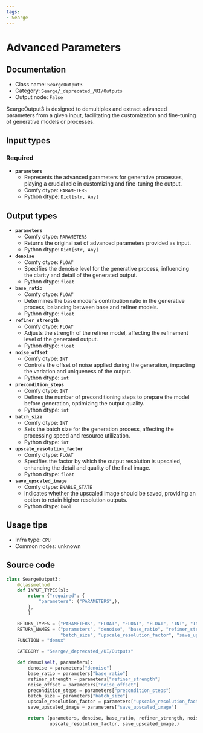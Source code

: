 ```yaml
---
tags:
- Searge
---
```


# Advanced Parameters
## Documentation
- Class name: `SeargeOutput3`
- Category: `Searge/_deprecated_/UI/Outputs`
- Output node: `False`

SeargeOutput3 is designed to demultiplex and extract advanced parameters from a given input, facilitating the customization and fine-tuning of generative models or processes.
## Input types
### Required
- **`parameters`**
    - Represents the advanced parameters for generative processes, playing a crucial role in customizing and fine-tuning the output.
    - Comfy dtype: `PARAMETERS`
    - Python dtype: `Dict[str, Any]`
## Output types
- **`parameters`**
    - Comfy dtype: `PARAMETERS`
    - Returns the original set of advanced parameters provided as input.
    - Python dtype: `Dict[str, Any]`
- **`denoise`**
    - Comfy dtype: `FLOAT`
    - Specifies the denoise level for the generative process, influencing the clarity and detail of the generated output.
    - Python dtype: `float`
- **`base_ratio`**
    - Comfy dtype: `FLOAT`
    - Determines the base model's contribution ratio in the generative process, balancing between base and refiner models.
    - Python dtype: `float`
- **`refiner_strength`**
    - Comfy dtype: `FLOAT`
    - Adjusts the strength of the refiner model, affecting the refinement level of the generated output.
    - Python dtype: `float`
- **`noise_offset`**
    - Comfy dtype: `INT`
    - Controls the offset of noise applied during the generation, impacting the variation and uniqueness of the output.
    - Python dtype: `int`
- **`precondition_steps`**
    - Comfy dtype: `INT`
    - Defines the number of preconditioning steps to prepare the model before generation, optimizing the output quality.
    - Python dtype: `int`
- **`batch_size`**
    - Comfy dtype: `INT`
    - Sets the batch size for the generation process, affecting the processing speed and resource utilization.
    - Python dtype: `int`
- **`upscale_resolution_factor`**
    - Comfy dtype: `FLOAT`
    - Specifies the factor by which the output resolution is upscaled, enhancing the detail and quality of the final image.
    - Python dtype: `float`
- **`save_upscaled_image`**
    - Comfy dtype: `ENABLE_STATE`
    - Indicates whether the upscaled image should be saved, providing an option to retain higher resolution outputs.
    - Python dtype: `bool`
## Usage tips
- Infra type: `CPU`
- Common nodes: unknown


## Source code
```python
class SeargeOutput3:
    @classmethod
    def INPUT_TYPES(s):
        return {"required": {
            "parameters": ("PARAMETERS",),
        },
        }

    RETURN_TYPES = ("PARAMETERS", "FLOAT", "FLOAT", "FLOAT", "INT", "INT", "INT", "FLOAT", "ENABLE_STATE",)
    RETURN_NAMES = ("parameters", "denoise", "base_ratio", "refiner_strength", "noise_offset", "precondition_steps",
                    "batch_size", "upscale_resolution_factor", "save_upscaled_image",)
    FUNCTION = "demux"

    CATEGORY = "Searge/_deprecated_/UI/Outputs"

    def demux(self, parameters):
        denoise = parameters["denoise"]
        base_ratio = parameters["base_ratio"]
        refiner_strength = parameters["refiner_strength"]
        noise_offset = parameters["noise_offset"]
        precondition_steps = parameters["precondition_steps"]
        batch_size = parameters["batch_size"]
        upscale_resolution_factor = parameters["upscale_resolution_factor"]
        save_upscaled_image = parameters["save_upscaled_image"]

        return (parameters, denoise, base_ratio, refiner_strength, noise_offset, precondition_steps, batch_size,
                upscale_resolution_factor, save_upscaled_image,)

```
